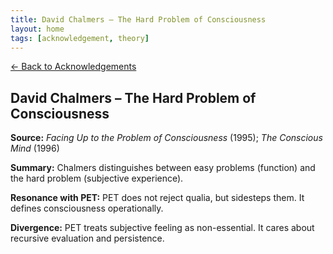 ```yaml
---
title: David Chalmers – The Hard Problem of Consciousness
layout: home
tags: [acknowledgement, theory]
---
```


[← Back to Acknowledgements](/ideas/acknowledgements/)

## David Chalmers – The Hard Problem of Consciousness

**Source:** *Facing Up to the Problem of Consciousness* (1995); *The Conscious Mind* (1996)

**Summary:** Chalmers distinguishes between easy problems (function) and the hard problem (subjective experience).

**Resonance with PET:** PET does not reject qualia, but sidesteps them. It defines consciousness operationally.

**Divergence:** PET treats subjective feeling as non-essential. It cares about recursive evaluation and persistence.
